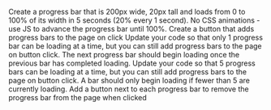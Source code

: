 Create a progress bar that is 200px wide, 20px tall and loads from 0 to 100% of its width in 5 seconds (20% every 1 second). No CSS animations - use JS to advance the progress bar until 100%.
Create a button that adds progress bars to the page on click
Update your code so that only 1 progress bar can be loading at a time, but you can still add progress bars to the page on button click. The next progress bar should begin loading once the previous bar has completed loading.
Update your code so that 5 progress bars can be loading at a time, but you can still add progress bars to the page on button click. A bar should only begin loading if fewer than 5 are currently loading.
Add a button next to each progress bar to remove the progress bar from the page when clicked
